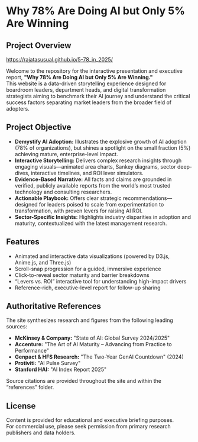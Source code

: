 # Why 78% Are Doing AI but Only 5% Are Winning

## Project Overview

https://rajatasusual.github.io/5-78_in_2025/

Welcome to the repository for the interactive presentation and executive report, **"Why 78% Are Doing AI but Only 5% Are Winning."**  
This website is a data-driven storytelling experience designed for boardroom leaders, department heads, and digital transformation strategists aiming to benchmark their AI journey and understand the critical success factors separating market leaders from the broader field of adopters.

## Project Objective

- **Demystify AI Adoption:** Illustrates the explosive growth of AI adoption (78% of organizations), but shines a spotlight on the small fraction (5%) achieving mature, enterprise-level impact.
- **Interactive Storytelling:** Delivers complex research insights through engaging visuals—animated area charts, Sankey diagrams, sector deep-dives, interactive timelines, and ROI lever simulators.
- **Evidence-Based Narrative:** All facts and claims are grounded in verified, publicly available reports from the world’s most trusted technology and consulting researchers.
- **Actionable Playbook:** Offers clear strategic recommendations—designed for leaders poised to scale from experimentation to transformation, with proven levers for raising AI ROI.
- **Sector-Specific Insights:** Highlights industry disparities in adoption and maturity, contextualized with the latest management research.

## Features

- Animated and interactive data visualizations (powered by D3.js, Anime.js, and Three.js)
- Scroll-snap progression for a guided, immersive experience
- Click-to-reveal sector maturity and barrier breakdowns
- “Levers vs. ROI” interactive tool for understanding high-impact drivers
- Reference-rich, executive-level report for follow-up sharing

## Authoritative References

The site synthesizes research and figures from the following leading sources:

- **McKinsey & Company:** "State of AI: Global Survey 2024/2025"
- **Accenture:** "The Art of AI Maturity – Advancing from Practice to Performance"
- **Genpact & HFS Research:** "The Two-Year GenAI Countdown" (2024)
- **Protiviti:** "AI Pulse Survey"
- **Stanford HAI:** "AI Index Report 2025"

Source citations are provided throughout the site and within the “references” folder.

## License

Content is provided for educational and executive briefing purposes.  
For commercial use, please seek permission from primary research publishers and data holders.
